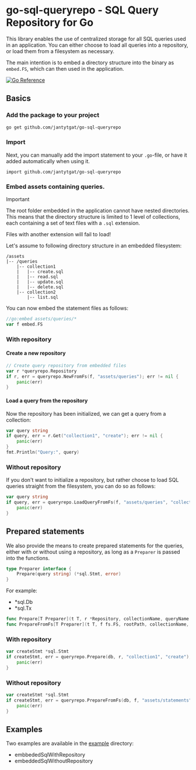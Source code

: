# go-sql-queryrepo - SQL Query Repository for Go

This library enables the use of centralized storage for all SQL queries used in an application.
You can either choose to load all queries into a repository, or load them from a filesystem as necessary.

The main intention is to embed a directory structure into the binary as ```embed.FS```, which can then used in the
application.

[![Go Reference](https://pkg.go.dev/badge/github.com/jantytgat/go-sql-queryrepo.svg)](https://pkg.go.dev/github.com/jantytgat/go-sql-queryrepo)

## Basics

### Add the package to your project

```bash
go get github.com/jantytgat/go-sql-queryrepo
```

### Import
Next, you can manually add the import statement to your ```.go```-file, or have it added automatically when using it.

```text
import github.com/jantytgat/go-sql-queryrepo
```

### Embed assets containing queries.

> [!IMPORTANT]  
> The root folder embedded in the application cannot have nested directories.  
> This means that the directory structure is limited to 1 level of collections, each containing a set of text files with
> a ```.sql``` extension.
>
> Files with another extension will fail to load!

Let's assume to following directory structure in an embedded filesystem:

```
/assets
|-- /queries
    |-- collection1
    |   |-- create.sql
    |   |-- read.sql
    |   |-- update.sql
    |   |-- delete.sql
    |-- collection2
        |-- list.sql
```

You can now embed the statement files as follows:

```go
//go:embed assets/queries/*
var f embed.FS
```

### With repository

#### Create a new repository

```go
// Create query repository from embedded files
var r *queryrepo.Repository
if r, err = queryrepo.NewFromFs(f, "assets/queries"); err != nil {
    panic(err)
}
```

#### Load a query from the repository

Now the repository has been initialized, we can get a query from a collection:

```go
var query string
if query, err = r.Get("collection1", "create"); err != nil {
    panic(err)
}
fmt.Println("Query:", query)
```

### Without repository

If you don't want to initialize a repository, but rather choose to load SQL queries straight from the filesystem, you
can do so as follows:

```go
var query string
if query, err = queryrepo.LoadQueryFromFs(f, "assets/queries", "collection2", "list"); err != nil {
    panic(err)
}
```

## Prepared statements

We also provide the means to create prepared statements for the queries, either with or without using a repository, as
long as a ```Preparer``` is passed into the functions.

```go
type Preparer interface {
	Prepare(query string) (*sql.Stmt, error)
}
```
For example:

- *sql.Db
- *sql.Tx

```go
func Prepare[T Preparer](t T, r *Repository, collectionName, queryName string) (*sql.Stmt, error) {}
func PrepareFromFs[T Preparer](t T, f fs.FS, rootPath, collectionName, queryName string) (*sql.Stmt, error) {}
```

### With repository

```go
var createStmt *sql.Stmt
if createStmt, err = queryrepo.Prepare(db, r, "collection1", "create"); err != nil {
    panic(err)
}
```

### Without repository

```go
var createStmt *sql.Stmt
if createStmt, err = queryrepo.PrepareFromFs(db, f, "assets/statements", "collection1", "create"); err != nil {
    panic(err)
}
```

## Examples
Two examples are available in the [example](https://github.com/jantytgat/go-sql-queryrepo/tree/main/example) directory:
- embbededSqlWithRepository
- embeddedSqlWithoutRepository
